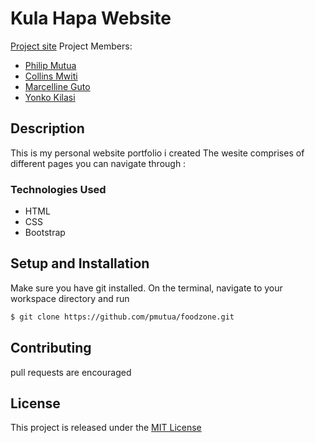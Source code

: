 
# Kula Hapa Website
[Project site]( https://pmutua.github.io/)
Project Members:
* [Philip Mutua](pmutua@live.com)
* [Collins Mwiti ](collotush@gmail.com) 
* [Marcelline Guto](gmercylyne@gmail.com) 
* [Yonko Kilasi](yonkokilasi@gmail.com) 
## Description
This is my personal website portfolio i created 
The wesite comprises of different pages you can navigate through :
### Technologies Used
* HTML
* CSS
* Bootstrap

## Setup and Installation
Make sure you have git installed. On the terminal, navigate to your workspace directory and run

```bash
$ git clone https://github.com/pmutua/foodzone.git

```
## Contributing
pull requests are encouraged 
## License
This project is released under the [MIT License](./LICENSE.md)

